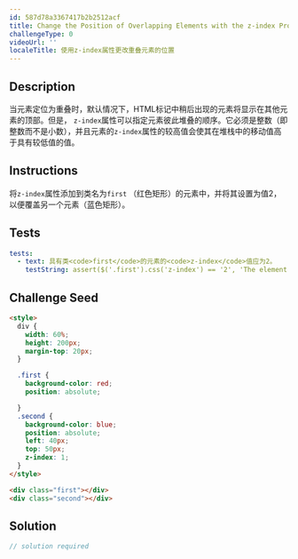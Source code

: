 ```yaml
---
id: 587d78a3367417b2b2512acf
title: Change the Position of Overlapping Elements with the z-index Property
challengeType: 0
videoUrl: ''
localeTitle: 使用z-index属性更改重叠元素的位置
---
```


## Description
<section id="description">当元素定位为重叠时，默认情况下，HTML标记中稍后出现的元素将显示在其他元素的顶部。但是， <code>z-index</code>属性可以指定元素彼此堆叠的顺序。它必须是整数（即整数而不是小数），并且元素的<code>z-index</code>属性的较高值会使其在堆栈中的移动值高于具有较低值的值。 </section>

## Instructions
<section id="instructions">将<code>z-index</code>属性添加到类名为<code>first</code> （红色矩形）的元素中，并将其设置为值2，以便覆盖另一个元素（蓝色矩形）。 </section>

## Tests
<section id='tests'>

```yml
tests:
  - text: 具有类<code>first</code>的元素的<code>z-index</code>值应为2。
    testString: assert($('.first').css('z-index') == '2', 'The element with class <code>first</code> should have a <code>z-index</code> value of 2.');

```

</section>

## Challenge Seed
<section id='challengeSeed'>

<div id='html-seed'>

```html
<style>
  div {
    width: 60%;
    height: 200px;
    margin-top: 20px;
  }

  .first {
    background-color: red;
    position: absolute;

  }
  .second {
    background-color: blue;
    position: absolute;
    left: 40px;
    top: 50px;
    z-index: 1;
  }
</style>

<div class="first"></div>
<div class="second"></div>

```

</div>



</section>

## Solution
<section id='solution'>

```js
// solution required
```
</section>
